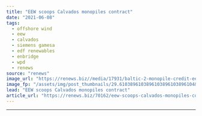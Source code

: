 ```yaml
---
title: "EEW scoops Calvados monopiles contract"
date: "2021-06-08"
tags: 
  - offshore wind
  - eew
  - calvados
  - siemens gamesa
  - edf renewables
  - enbridge
  - wpd
  - renews
source: "renews"
image_url: "https://renews.biz//media/17931/baltic-2-monopile-credit-eew.jpg?mode=crop&width=770&heightratio=0.6103896103896103896103896104&slimmage=true"
image_fp: "/assets/img/post_thumbnails/29.6103896103896103896103896104&slimmage=true"
lead: "EEW scoops Calvados monopiles contract"
article_url: "https://renews.biz/70162/eew-scoops-calvados-monopiles-contract/"
---
```


---
